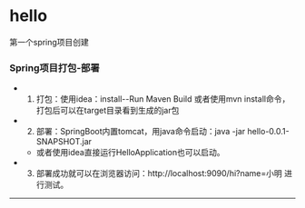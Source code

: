 # hello
第一个spring项目创建

### Spring项目打包-部署
* 1. 打包：使用idea：install--Run Maven Build 或者使用mvn install命令，打包后可以在target目录看到生成的jar包
* 2. 部署：SpringBoot内置tomcat，用java命令启动：java -jar hello-0.0.1-SNAPSHOT.jar
    * 或者使用idea直接运行HelloApplication也可以启动。
* 3. 部署成功就可以在浏览器访问：http://localhost:9090/hi?name=小明 进行测试。
---